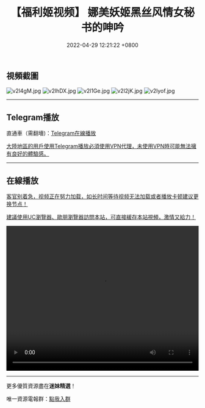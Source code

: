 ﻿---
layout: post
title:  "【福利姬视频】 娜美妖姬黑丝风情女秘书的呻吟"
date:   2022-04-29 12:21:22 +0800
categories: FuLiJi
tags: 推特 福利姬   娜美妖姬 黑丝 秘书
img: https://kanjiantu.top/images/2022/04/29/v2l4gM.jpg
---


## 視頻截圖

![v2l4gM.jpg](https://kanjiantu.top/images/2022/04/29/v2l4gM.jpg)
![v2lhDX.jpg](https://kanjiantu.top/images/2022/04/29/v2lhDX.jpg)
![v2l1Ge.jpg](https://kanjiantu.top/images/2022/04/29/v2l1Ge.jpg)
![v2l2jK.jpg](https://kanjiantu.top/images/2022/04/29/v2l2jK.jpg)
![v2lyof.jpg](https://kanjiantu.top/images/2022/04/29/v2lyof.jpg)

* * *
## Telegram播放

直通車（需翻墻)：[Telegram在線播放](https://t.me/mimeijingxuan/842)


<u>大陸地區的用戶使用Telegram播放必須使用VPN代理，未使用VPN時可能無法擁有良好的體驗感。</u> 
* * *
## 在線播放
<u>客官别着急，视频正在努力加载，如长时间等待视频无法加载或者播放卡顿建议更换节点！</u>

<u>建議使用UC瀏覽器、歐朋瀏覽器訪問本站，可直接緩存本站視頻，激情又給力！</u>
<center><video src="https://cdn.publer.io/uploads/videos/62668c35db2797618e607283/4d4a1a4288eab6caebebf20d2e3c8e9b.mp4" width="100%" height="380px" controls="controls"></video></center>

* * *
更多優質資源盡在**迷妹精選**！

唯一資源電報群：[點我入群](https://t.me/mimeijingxuan)


